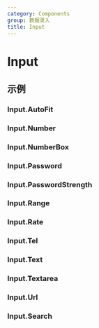 ```yaml
---
category: Components
group: 数据录入
title: Input
---
```


# Input

## 示例

### Input.AutoFit

<code src="./demos/AutoFit/index.jsx"></code>

### Input.Number

<code src="./demos/Number/index.jsx"></code>

### Input.NumberBox

<code src="./demos/NumberBox/index.jsx"></code>

### Input.Password

<code src="./demos/Password/index.jsx"></code>

### Input.PasswordStrength

<code src="./demos/PasswordStrength/index.jsx"></code>

### Input.Range

<code src="./demos/Range/index.jsx"></code>

### Input.Rate

<code src="./demos/Rate/index.jsx"></code>

### Input.Tel

<code src="./demos/Tel/index.jsx"></code>

### Input.Text

<code src="./demos/Text/index.jsx"></code>

### Input.Textarea

<code src="./demos/Textarea/index.jsx"></code>

### Input.Url

<code src="./demos/Url/index.jsx"></code>

### Input.Search

<code src="./demos/Search/index.jsx"></code>
